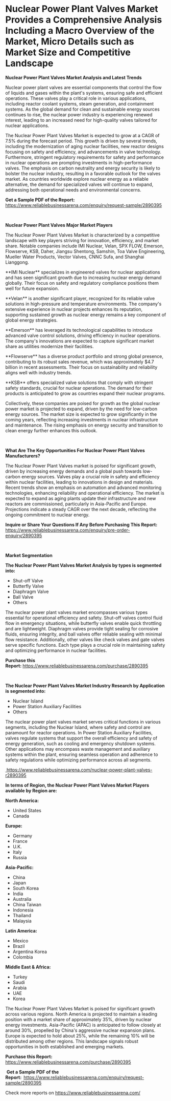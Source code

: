 <p><h1>Nuclear Power Plant Valves Market Provides a Comprehensive Analysis Including a Macro Overview of the Market, Micro Details such as Market Size and Competitive Landscape</h1></p><p><strong>Nuclear Power Plant Valves Market Analysis and Latest Trends</strong></p>
<p><p>Nuclear power plant valves are essential components that control the flow of liquids and gases within the plant's systems, ensuring safe and efficient operations. These valves play a critical role in various applications, including reactor coolant systems, steam generation, and containment systems. As the global demand for clean and sustainable energy sources continues to rise, the nuclear power industry is experiencing renewed interest, leading to an increased need for high-quality valves tailored for nuclear applications.</p><p>The Nuclear Power Plant Valves Market is expected to grow at a CAGR of 7.5% during the forecast period. This growth is driven by several trends, including the modernization of aging nuclear facilities, new reactor designs focusing on safety and efficiency, and advancements in valve technology. Furthermore, stringent regulatory requirements for safety and performance in nuclear operations are prompting investments in high-performance valves. The emphasis on carbon neutrality and energy security is likely to bolster the nuclear industry, resulting in a favorable outlook for the valves market. As countries worldwide explore nuclear energy as a reliable alternative, the demand for specialized valves will continue to expand, addressing both operational needs and environmental concerns.</p></p>
<p><strong>Get a Sample PDF of the Report:&nbsp;</strong> <a href="https://www.reliablebusinessarena.com/enquiry/request-sample/2890395?utm_campaign=2892&utm_medium=2&utm_source=Github&utm_content=ia&utm_term=14032025&utm_id=nuclear-power-plant-valves">https://www.reliablebusinessarena.com/enquiry/request-sample/2890395</a></p>
<p>&nbsp;</p>
<p><strong>Nuclear Power Plant Valves Major Market Players</strong></p>
<p><p>The Nuclear Power Plant Valves Market is characterized by a competitive landscape with key players striving for innovation, efficiency, and market share. Notable companies include IMI Nuclear, Velan, SPX FLOW, Emerson, Flowserve, KSB, Daher, Jiangsu Shentong, Samshin, Toa Valve Engineering, Mueller Water Products, Vector Valves, CNNC Sufa, and Shanghai Lianggong.</p><p>**IMI Nuclear** specializes in engineered valves for nuclear applications and has seen significant growth due to increasing nuclear energy demand globally. Their focus on safety and regulatory compliance positions them well for future expansion.</p><p>**Velan** is another significant player, recognized for its reliable valve solutions in high-pressure and temperature environments. The company's extensive experience in nuclear projects enhances its reputation, supporting sustained growth as nuclear energy remains a key component of global energy strategies.</p><p>**Emerson** has leveraged its technological capabilities to introduce advanced valve control solutions, driving efficiency in nuclear operations. The company's innovations are expected to capture significant market share as utilities modernize their facilities.</p><p>**Flowserve** has a diverse product portfolio and strong global presence, contributing to its robust sales revenue, which was approximately $4.7 billion in recent assessments. Their focus on sustainability and reliability aligns well with industry trends.</p><p>**KSB** offers specialized valve solutions that comply with stringent safety standards, crucial for nuclear operations. The demand for their products is anticipated to grow as countries expand their nuclear programs.</p><p>Collectively, these companies are poised for growth as the global nuclear power market is projected to expand, driven by the need for low-carbon energy sources. The market size is expected to grow significantly in the coming years, reflecting increasing investments in nuclear infrastructure and maintenance. The rising emphasis on energy security and transition to clean energy further enhances this outlook.</p></p>
<p>&nbsp;</p>
<p><strong>What Are The Key Opportunities For Nuclear Power Plant Valves Manufacturers?</strong></p>
<p><p>The Nuclear Power Plant Valves market is poised for significant growth, driven by increasing energy demands and a global push towards low-carbon energy sources. Valves play a crucial role in safety and efficiency within nuclear facilities, leading to innovations in design and materials. Recent trends show an emphasis on automation and advanced monitoring technologies, enhancing reliability and operational efficiency. The market is expected to expand as aging plants update their infrastructure and new reactors are commissioned, particularly in Asia-Pacific and Europe. Projections indicate a steady CAGR over the next decade, reflecting the ongoing commitment to nuclear energy.</p></p>
<p><strong>Inquire or Share Your Questions If Any Before Purchasing This Report:</strong> <a href="https://www.reliablebusinessarena.com/enquiry/pre-order-enquiry/2890395?utm_campaign=2892&utm_medium=2&utm_source=Github&utm_content=ia&utm_term=14032025&utm_id=nuclear-power-plant-valves">https://www.reliablebusinessarena.com/enquiry/pre-order-enquiry/2890395</a></p>
<p>&nbsp;</p>
<p><strong>Market Segmentation</strong></p>
<p><strong>The Nuclear Power Plant Valves Market Analysis by types is segmented into:</strong></p>
<p><ul><li>Shut-off Valve</li><li>Butterfly Valve</li><li>Diaphragm Valve</li><li>Ball Valve</li><li>Others</li></ul></p>
<p><p>The nuclear power plant valves market encompasses various types essential for operational efficiency and safety. Shut-off valves control fluid flow in emergency situations, while butterfly valves enable quick throttling and are lightweight. Diaphragm valves provide tight sealing for corrosive fluids, ensuring integrity, and ball valves offer reliable sealing with minimal flow resistance. Additionally, other valves like check valves and gate valves serve specific functions. Each type plays a crucial role in maintaining safety and optimizing performance in nuclear facilities.</p></p>
<p><strong>Purchase this Report:&nbsp;</strong><a href="https://www.reliablebusinessarena.com/purchase/2890395?utm_campaign=2892&utm_medium=2&utm_source=Github&utm_content=ia&utm_term=14032025&utm_id=nuclear-power-plant-valves">https://www.reliablebusinessarena.com/purchase/2890395</a></p>
<p>&nbsp;</p>
<p><strong>The Nuclear Power Plant Valves Market Industry Research by Application is segmented into:</strong></p>
<p><ul><li>Nuclear Island</li><li>Power Station Auxiliary Facilities</li><li>Others</li></ul></p>
<p><p>The nuclear power plant valves market serves critical functions in various segments, including the Nuclear Island, where safety and control are paramount for reactor operations. In Power Station Auxiliary Facilities, valves regulate systems that support the overall efficiency and safety of energy generation, such as cooling and emergency shutdown systems. Other applications may encompass waste management and auxiliary systems within the plant, ensuring seamless operation and adherence to safety regulations while optimizing performance across all segments.</p></p>
<p><a href="https://www.reliablebusinessarena.com/nuclear-power-plant-valves-r2890395?utm_campaign=2892&utm_medium=2&utm_source=Github&utm_content=ia&utm_term=14032025&utm_id=nuclear-power-plant-valves">&nbsp;https://www.reliablebusinessarena.com/nuclear-power-plant-valves-r2890395</a></p>
<p><strong>In terms of Region, the Nuclear Power Plant Valves Market Players available by Region are:</strong></p>
<p>
    <p> <strong> North America: </strong>
        <ul>
            <li>United States</li>
            <li>Canada</li>
        </ul>
        </p> 
    <p> <strong> Europe: </strong>
        <ul>
            <li>Germany</li>
            <li>France</li>
            <li>U.K.</li>
            <li>Italy</li>
            <li>Russia</li>
        </ul>
        </p> 
    <p> <strong> Asia-Pacific: </strong>
        <ul>
            <li>China</li>
            <li>Japan</li>
            <li>South Korea</li>
            <li>India</li>
            <li>Australia</li>
            <li>China Taiwan</li>
            <li>Indonesia</li>
            <li>Thailand</li>
            <li>Malaysia</li>
        </ul>
        </p> 
    <p> <strong> Latin America: </strong>
        <ul>
            <li>Mexico</li>
            <li>Brazil</li>
            <li>Argentina Korea</li>
            <li>Colombia</li>
        </ul>
        </p> 
    <p> <strong> Middle East & Africa: </strong>
        <ul>
            <li>Turkey</li>
            <li>Saudi</li>
            <li>Arabia</li>
            <li>UAE</li>
            <li>Korea</li>
        </ul>
    </p>
    </p>
<p><p>The Nuclear Power Plant Valves Market is poised for significant growth across various regions. North America is projected to maintain a leading position with a market share of approximately 35%, driven by nuclear energy investments. Asia-Pacific (APAC) is anticipated to follow closely at around 30%, propelled by China's aggressive nuclear expansion plans. Europe is expected to hold about 25%, while the remaining 10% will be distributed among other regions. This landscape signals robust opportunities in both established and emerging markets.</p></p>
<p><strong>Purchase this Report: </strong><a href="https://www.reliablebusinessarena.com/purchase/2890395?utm_campaign=2892&utm_medium=2&utm_source=Github&utm_content=ia&utm_term=14032025&utm_id=nuclear-power-plant-valves">https://www.reliablebusinessarena.com/purchase/2890395</a></p>
<p>&nbsp;<strong>Get a Sample PDF of the Report:&nbsp;&nbsp;</strong><a href="https://www.reliablebusinessarena.com/enquiry/request-sample/2890395?utm_campaign=2892&utm_medium=2&utm_source=Github&utm_content=ia&utm_term=14032025&utm_id=nuclear-power-plant-valves">https://www.reliablebusinessarena.com/enquiry/request-sample/2890395</a></p>
<p><strong></strong></p>
<p>Check more reports on <a href="https://www.reliablebusinessarena.com/?utm_campaign=2892&utm_medium=2&utm_source=Github&utm_content=ia&utm_term=14032025&utm_id=nuclear-power-plant-valves">https://www.reliablebusinessarena.com/</a></p>